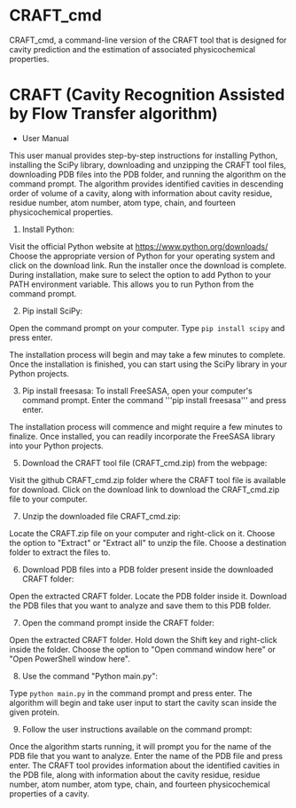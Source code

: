 # CRAFT_cmd
CRAFT_cmd, a command-line version of the CRAFT tool that is designed for cavity prediction and the estimation of associated physicochemical properties.

# CRAFT (Cavity Recognition Assisted by Flow Transfer algorithm)

* User Manual

This user manual provides step-by-step instructions for installing Python, installing the SciPy library, downloading and unzipping the CRAFT tool files, downloading PDB files into the PDB folder, and running the algorithm on the command prompt. The algorithm provides identified cavities in descending order of volume of a cavity, along with information about cavity residue, residue number, atom number, atom type, chain, and fourteen physicochemical properties.

1. Install Python:

Visit the official Python website at https://www.python.org/downloads/
Choose the appropriate version of Python for your operating system and click on the download link.
Run the installer once the download is complete.
During installation, make sure to select the option to add Python to your PATH environment variable. This allows you to run Python from the command prompt.

2. Pip install SciPy:

Open the command prompt on your computer.
Type ```pip install scipy``` and press enter.

The installation process will begin and may take a few minutes to complete.
Once the installation is finished, you can start using the SciPy library in your Python projects.

3. Pip install freesasa:
To install FreeSASA, open your computer's command prompt.
Enter the command '''pip install freesasa''' and press enter.
 
The installation process will commence and might require a few minutes to finalize. Once installed, you can readily incorporate the FreeSASA library into your Python projects.

5. Download the CRAFT tool file (CRAFT_cmd.zip) from the webpage:
   
Visit the github CRAFT_cmd.zip folder where the CRAFT tool file is available for download.
Click on the download link to download the CRAFT_cmd.zip file to your computer.

7. Unzip the downloaded file CRAFT_cmd.zip:

Locate the CRAFT.zip file on your computer and right-click on it.
Choose the option to "Extract" or "Extract all" to unzip the file.
Choose a destination folder to extract the files to.

6. Download PDB files into a PDB folder present inside the downloaded CRAFT folder:

Open the extracted CRAFT folder.
Locate the PDB folder inside it.
Download the PDB files that you want to analyze and save them to this PDB folder.

7. Open the command prompt inside the CRAFT folder:
   
Open the extracted CRAFT folder.
Hold down the Shift key and right-click inside the folder.
Choose the option to "Open command window here" or "Open PowerShell window here".

8. Use the command "Python main.py":

Type ```python main.py``` in the command prompt and press enter.
The algorithm will begin and take user input to start the cavity scan inside the given protein.

9. Follow the user instructions available on the command prompt:

Once the algorithm starts running, it will prompt you for the name of the PDB file that you want to analyze.
Enter the name of the PDB file and press enter.
The CRAFT tool provides information about the identified cavities in the PDB file, along with information about the cavity residue, residue number, atom number, atom type, chain, and fourteen physicochemical properties of a cavity.
